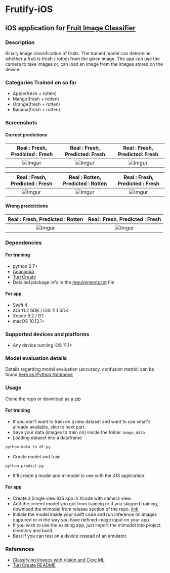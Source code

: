 # Frutify-iOS
## iOS application for [Fruit Image Classifier](https://github.com/ShawonAshraf/CSE499Project)

### Description
Binary image classification of fruits. The trained model can determine whether a fruit is fresh / rotten from the given image. The app can use the camera to take images or, can load an image from the images stored on the device.

### Categories Trained on so far

- Apple(fresh + rotten)
- Mango(fresh + rotten)
- Orange(fresh + rotten)
- Banana(fresh + rotten)

### Screenshots

#### Correct predictions
Real : Fresh, Predicted : Fresh | Real : Fresh, Predicted: Fresh| Real : Fresh, Predicted: Fresh
:------------------------------:| :------------------------------:| :------------------------------:|
![Imgur](https://i.imgur.com/0vGopbq.jpg)| ![Imgur](https://i.imgur.com/khm446d.jpg)| ![Imgur](https://i.imgur.com/So1510V.jpg)

Real : Fresh, Predicted : Fresh | Real : Rotten, Predicted : Rotten | Real : Fresh, Predicted : Fresh|
:------------------------------:| :------------------------------:| :------------------------------:|
![Imgur](https://i.imgur.com/pk6237T.jpg)| ![Imgur](https://i.imgur.com/y2bT0JF.jpg)| ![Imgur](https://i.imgur.com/BrIxqWY.jpg)

#### Wrong predcictions
Real : Fresh, Predicted : Rotten | Real : Fresh, Predicted : Fresh |
:------------------------------:| :------------------------------:|
![Imgur](https://i.imgur.com/a1m0xUL.jpg) | ![Imgur](https://i.imgur.com/icN3mXy.jpg)|



### Dependencies
#### For training

- python 2.7+
- [Anaconda](https://www.anaconda.com/download/)
- [Turi Create](https://github.com/apple/turicreate)
- Detailed package info in the [requirements.txt](https://github.com/ShawonAshraf/Frutify-iOS/blob/master/train_ml_model/requirements.txt) file

#### For app
- Swift 4
- iOS 11.2 SDK / iOS 11.1 SDK
- Xcode 9.2 / 9.1
- macOS 10.13.1+

### Supported devices and platforms
- Any device running iOS 11.1+

### Model evaluation details
Details regarding model evaluation (accuracy, confusion matrix) can be found [here as iPython Notebook](https://github.com/ShawonAshraf/Frutify-iOS/blob/master/train_ml_model/ModelEvaluation.ipynb)

### Usage
Clone the repo or download as a zip
#### For training
- If you don't want to train on a new dataset and want to use what's already available, skip to next part.
- Save your data (images to train on) inside the folder `image_data`
- Loading dataset into a dataframe
```bash
python data_to_df.py
```
- Create model and train
```bash
python predict.py
```
- It'll create a model and mlmodel to use with the iOS application.

#### For app
- Create a Single view iOS app in Xcode with camera view.
- Add the coreml model you got from training or if you skipped training, download the mlmodel from release section of the repo. [link](https://github.com/ShawonAshraf/Frutify-iOS/releases/download/1.0.0b/FrutifyV1_beta.mlmodel)
- Initiate the model inside your swift code and run inference on images captured or in the way you have defined image input on your app.
- If you wish to use the existing app, just import the mlmodel into project directory and build.
- Best if you can test on a device instead of an emulator.


### References

- [Classifying Images with Vision and Core ML](https://developer.apple.com/documentation/vision/classifying_images_with_vision_and_core_ml)
- [Turi Create README](https://github.com/apple/turicreate)